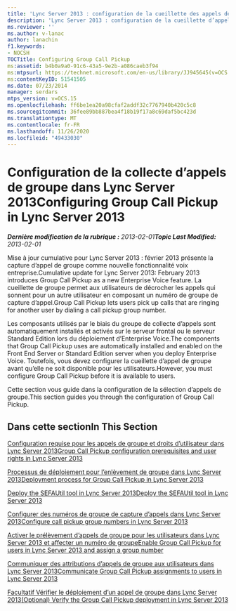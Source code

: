 ```yaml
---
title: 'Lync Server 2013 : configuration de la cueillette des appels de groupe'
description: 'Lync Server 2013 : configuration de la cueillette d’appels de groupe.'
ms.reviewer: ''
ms.author: v-lanac
author: lanachin
f1.keywords:
- NOCSH
TOCTitle: Configuring Group Call Pickup
ms:assetid: b4b0a9a0-91c6-43a5-9e2b-a086caeb3f94
ms:mtpsurl: https://technet.microsoft.com/en-us/library/JJ945645(v=OCS.15)
ms:contentKeyID: 51541505
ms.date: 07/23/2014
manager: serdars
mtps_version: v=OCS.15
ms.openlocfilehash: ff6be1ea20a98cfaf2addf32c7767940b420c5c8
ms.sourcegitcommit: 36fee89bb887bea4f18b19f17a8c69daf5bc423d
ms.translationtype: MT
ms.contentlocale: fr-FR
ms.lasthandoff: 11/26/2020
ms.locfileid: "49433030"
---
```

# <a name="configuring-group-call-pickup-in-lync-server-2013"></a><span data-ttu-id="67851-103">Configuration de la collecte d’appels de groupe dans Lync Server 2013</span><span class="sxs-lookup"><span data-stu-id="67851-103">Configuring Group Call Pickup in Lync Server 2013</span></span>

<div data-xmlns="http://www.w3.org/1999/xhtml">

<div class="topic" data-xmlns="http://www.w3.org/1999/xhtml" data-msxsl="urn:schemas-microsoft-com:xslt" data-cs="https://msdn.microsoft.com/">

<div data-asp="https://msdn2.microsoft.com/asp">



</div>

<div id="mainSection">

<div id="mainBody"><span data-ttu-id="67851-104">

<span> </span></span><span class="sxs-lookup"><span data-stu-id="67851-104">

<span> </span></span></span>

<span data-ttu-id="67851-105">_**Dernière modification de la rubrique :** 2013-02-01_</span><span class="sxs-lookup"><span data-stu-id="67851-105">_**Topic Last Modified:** 2013-02-01_</span></span>

<span data-ttu-id="67851-106">Mise à jour cumulative pour Lync Server 2013 : février 2013 présente la capture d’appel de groupe comme nouvelle fonctionnalité voix entreprise.</span><span class="sxs-lookup"><span data-stu-id="67851-106">Cumulative update for Lync Server 2013: February 2013 introduces Group Call Pickup as a new Enterprise Voice feature.</span></span> <span data-ttu-id="67851-107">La cueillette de groupe permet aux utilisateurs de décrocher les appels qui sonnent pour un autre utilisateur en composant un numéro de groupe de capture d’appel.</span><span class="sxs-lookup"><span data-stu-id="67851-107">Group Call Pickup lets users pick up calls that are ringing for another user by dialing a call pickup group number.</span></span>

<span data-ttu-id="67851-108">Les composants utilisés par le biais du groupe de collecte d’appels sont automatiquement installés et activés sur le serveur frontal ou le serveur Standard Edition lors du déploiement d’Enterprise Voice.</span><span class="sxs-lookup"><span data-stu-id="67851-108">The components that Group Call Pickup uses are automatically installed and enabled on the Front End Server or Standard Edition server when you deploy Enterprise Voice.</span></span> <span data-ttu-id="67851-109">Toutefois, vous devez configurer la cueillette d’appel de groupe avant qu’elle ne soit disponible pour les utilisateurs.</span><span class="sxs-lookup"><span data-stu-id="67851-109">However, you must configure Group Call Pickup before it is available to users.</span></span>

<span data-ttu-id="67851-110">Cette section vous guide dans la configuration de la sélection d’appels de groupe.</span><span class="sxs-lookup"><span data-stu-id="67851-110">This section guides you through the configuration of Group Call Pickup.</span></span>

<div>

## <a name="in-this-section"></a><span data-ttu-id="67851-111">Dans cette section</span><span class="sxs-lookup"><span data-stu-id="67851-111">In This Section</span></span>

[<span data-ttu-id="67851-112">Configuration requise pour les appels de groupe et droits d’utilisateur dans Lync Server 2013</span><span class="sxs-lookup"><span data-stu-id="67851-112">Group Call Pickup configuration prerequisites and user rights in Lync Server 2013</span></span>](lync-server-2013-group-call-pickup-configuration-prerequisites-and-user-rights.md)

[<span data-ttu-id="67851-113">Processus de déploiement pour l’enlèvement de groupe dans Lync Server 2013</span><span class="sxs-lookup"><span data-stu-id="67851-113">Deployment process for Group Call Pickup in Lync Server 2013</span></span>](lync-server-2013-deployment-process-for-group-call-pickup.md)

[<span data-ttu-id="67851-114">Deploy the SEFAUtil tool in Lync Server 2013</span><span class="sxs-lookup"><span data-stu-id="67851-114">Deploy the SEFAUtil tool in Lync Server 2013</span></span>](lync-server-2013-deploy-the-sefautil-tool.md)

[<span data-ttu-id="67851-115">Configurer des numéros de groupe de capture d’appels dans Lync Server 2013</span><span class="sxs-lookup"><span data-stu-id="67851-115">Configure call pickup group numbers in Lync Server 2013</span></span>](lync-server-2013-configure-call-pickup-group-numbers.md)

[<span data-ttu-id="67851-116">Activer le prélèvement d’appels de groupe pour les utilisateurs dans Lync Server 2013 et affecter un numéro de groupe</span><span class="sxs-lookup"><span data-stu-id="67851-116">Enable Group Call Pickup for users in Lync Server 2013 and assign a group number</span></span>](lync-server-2013-enable-group-call-pickup-for-users-and-assign-a-group-number.md)

[<span data-ttu-id="67851-117">Communiquer des attributions d’appels de groupe aux utilisateurs dans Lync Server 2013</span><span class="sxs-lookup"><span data-stu-id="67851-117">Communicate Group Call Pickup assignments to users in Lync Server 2013</span></span>](lync-server-2013-communicate-group-call-pickup-assignment-to-users.md)

[<span data-ttu-id="67851-118">Facultatif Vérifier le déploiement d’un appel de groupe dans Lync Server 2013</span><span class="sxs-lookup"><span data-stu-id="67851-118">(Optional) Verify the Group Call Pickup deployment in Lync Server 2013</span></span>](lync-server-2013-optional-verify-the-group-call-pickup-deployment.md)

<span data-ttu-id="67851-119"></div>

</div>

<span> </span>

</div>

</div>

</span><span class="sxs-lookup"><span data-stu-id="67851-119"></div>

</div>

<span> </span>

</div>

</div>

</span></span></div>


